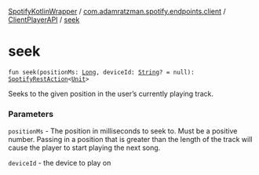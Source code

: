 [SpotifyKotlinWrapper](../../index.md) / [com.adamratzman.spotify.endpoints.client](../index.md) / [ClientPlayerAPI](index.md) / [seek](./seek.md)

# seek

`fun seek(positionMs: `[`Long`](https://kotlinlang.org/api/latest/jvm/stdlib/kotlin/-long/index.html)`, deviceId: `[`String`](https://kotlinlang.org/api/latest/jvm/stdlib/kotlin/-string/index.html)`? = null): `[`SpotifyRestAction`](../../com.adamratzman.spotify.main/-spotify-rest-action/index.md)`<`[`Unit`](https://kotlinlang.org/api/latest/jvm/stdlib/kotlin/-unit/index.html)`>`

Seeks to the given position in the user’s currently playing track.

### Parameters

`positionMs` - The position in milliseconds to seek to. Must be a positive number. Passing in a position
that is greater than the length of the track will cause the player to start playing the next song.

`deviceId` - the device to play on